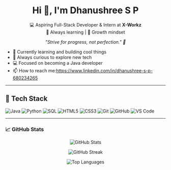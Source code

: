 
<h1 align="center">Hi 👋, I'm Dhanushree S P</h1>

<p align="center">
  💻 Aspiring Full-Stack Developer & Intern at <strong>X-Workz</strong>  
  <br>🔎 Always learning | 🚀 Growth mindset  
</p>
<p align="center">
  <em>"Strive for progress, not perfection." 🌿</em>
</p>

- 🔭 Currently learning and building cool things  
- 🌱 Always curious to explore new tech  
- 💻 Focused on becoming a Java developer  
- 📫 How to reach me:https://www.linkedin.com/in/dhanushree-s-p-680234265 

---

## 🚀 Tech Stack 
![Java](https://img.shields.io/badge/Java-ED8B00?style=for-the-badge&logo=java&logoColor=white) ![Python](https://img.shields.io/badge/Python-3776AB?style=for-the-badge&logo=python&logoColor=white) ![SQL](https://img.shields.io/badge/SQL-4479A1?style=for-the-badge&logo=mysql&logoColor=white) ![HTML5](https://img.shields.io/badge/HTML5-E34F26?style=for-the-badge&logo=html5&logoColor=white) ![CSS3](https://img.shields.io/badge/CSS3-1572B6?style=for-the-badge&logo=css3&logoColor=white) ![Git](https://img.shields.io/badge/Git-F05032?style=for-the-badge&logo=git&logoColor=white) ![GitHub](https://img.shields.io/badge/GitHub-181717?style=for-the-badge&logo=github&logoColor=white) ![VS Code](https://img.shields.io/badge/VSCode-007ACC?style=for-the-badge&logo=visual-studio-code&logoColor=white)

---
### 📈 GitHub Stats

<p align="center">
  <img src="https://github-readme-stats.vercel.app/api?username=Dhanushree-15&show_icons=true&include_all_commits=true&count_private=true&theme=radical" alt="GitHub Stats" />

</p>

<p align="center"><img src="https://streak-stats.demolab.com/?user=Dhanushree-15&theme=radical&hide_border=false&border_radius=10&date_format=j%20M%5B%2C%20Y%5D&timezone=Asia/Kolkata" alt="GitHub Streak" />
</p>

<p align="center">
  <img src="https://github-readme-stats.vercel.app/api/top-langs/?username=Dhanushree-15&layout=compact&theme=radical" alt="Top Languages" />
</p>

